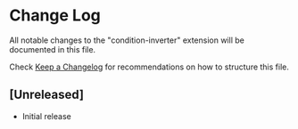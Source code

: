 # Change Log

All notable changes to the "condition-inverter" extension will be documented in this file.

Check [Keep a Changelog](http://keepachangelog.com/) for recommendations on how to structure this file.

## [Unreleased]

- Initial release
